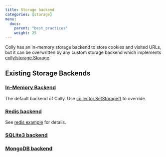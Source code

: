 ```yaml
---
title: Storage backend
categories: [storage]
menu:
  docs:
    parent: "best_practices"
    weight: 25
---
```


Colly has an in-memory storage backend to store cookies and visited URLs, but it can be overwritten by any custom storage backend which implements [colly/storage.Storage](https://godoc.org/github.com/gocolly/colly/storage#Storage).

## Existing Storage Backends

### [In-Memory Backend](https://godoc.org/github.com/gocolly/colly/storage#InMemoryStorage)

The default backend of Colly. Use [collector.SetStorage()](https://godoc.org/github.com/gocolly/colly#Collector.SetStorage) to override.


### [Redis backend](https://github.com/gocolly/redisstorage)

See [redis example](/docs/examples/redis_backend) for details.


### [SQLite3 backend](https://github.com/velebak/colly-sqlite3-storage)

### [MongoDB backend](https://github.com/zolamk/colly-mongo-storage)
